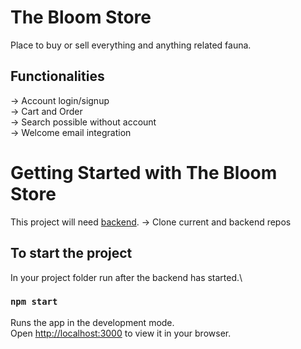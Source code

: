 # The Bloom Store

Place to buy or sell everything and anything related fauna. 

## Functionalities
-> Account login/signup\
-> Cart and Order \
-> Search possible without account \
-> Welcome email integration

# Getting Started with The Bloom Store

This project will need [backend](https://github.com/sudo0809/the-bloom-store-back).
-> Clone current and backend repos

## To start the project

In your project folder run after the backend has started.\

### `npm start`

Runs the app in the development mode.\
Open [http://localhost:3000](http://localhost:3000) to view it in your browser.
